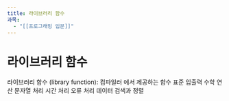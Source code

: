 ```yaml
---
title: 라이브러리 함수
과목:
  - "[[프로그래밍 입문]]"
---
```


# 라이브러리 함수

라이브러리 함수 (library function): 컴파일러 에서 제공하는 함수
 표준 입출력
 수학 연산
 문자열 처리
 시간 처리
 오류 처리
 데이터 검색과 정렬

